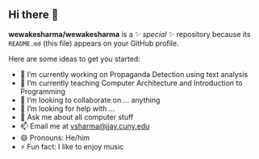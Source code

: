 ## Hi there 👋


**wewakesharma/wewakesharma** is a ✨ _special_ ✨ repository because its `README.md` (this file) appears on your GitHub profile.

Here are some ideas to get you started:

- 🔭 I’m currently working on Propaganda Detection using text analysis
- 🌱 I’m currently teaching Computer Architecture and Introduction to Programming
- 👯 I’m looking to collaborate on ... anything
- 🤔 I’m looking for help with ...
- 💬 Ask me about all computer stuff
- 📫 Email me at vsharma@jjay.cuny.edu
- 😄 Pronouns: He/him
- ⚡ Fun fact: I like to enjoy music

